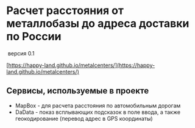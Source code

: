 # Расчет расстояния от металлобазы до адреса доставки по России 
 версия 0.1  

[https://happy-land.github.io/metalcenters/](https://happy-land.github.io/metalcenters/)  
## Сервисы, используемые в проекте  
* MapBox - для расчета расстояния по автомобильным дорогам
* DaData - показ всплывающих подсказок в поле ввода, а также геокодирование (перевод адрес в GPS координаты)